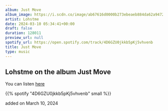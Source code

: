 ```yaml
---
album: Just Move
album_image: https://i.scdn.co/image/ab67616d0000b273ebeaeb884da62a9472718de9
artist: Lohstme
date: 2024-03-10 05:34:41+00:00
draft: false
duration: 128011
preview_url: null
spotify_url: https://open.spotify.com/track/4D6GZU0jkkb5pKj5vhvenb
title: Just Move
type: music
---
```



## Lohstme on the album Just Move

You can listen [here](https://open.spotify.com/track/4D6GZU0jkkb5pKj5vhvenb)

{{% spotify "4D6GZU0jkkb5pKj5vhvenb" small %}}

added on March 10, 2024